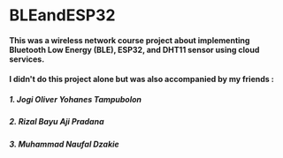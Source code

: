# BLEandESP32

#### This was a wireless network course project about implementing Bluetooth Low Energy (BLE), ESP32, and DHT11 sensor using cloud services.
#### I didn't do this project alone but was also accompanied by my friends :
##### 1. Jogi Oliver Yohanes Tampubolon
##### 2. Rizal Bayu Aji Pradana
##### 3. Muhammad Naufal Dzakie
